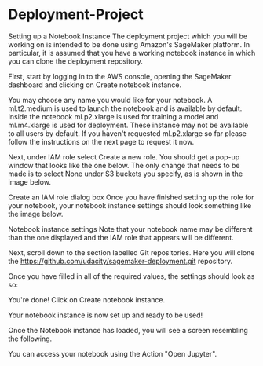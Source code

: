 # Deployment-Project
Setting up a Notebook Instance
The deployment project which you will be working on is intended to be done using Amazon's SageMaker platform. In particular, it is assumed that you have a working notebook instance in which you can clone the deployment repository.

First, start by logging in to the AWS console, opening the SageMaker dashboard and clicking on Create notebook instance.

You may choose any name you would like for your notebook. A ml.t2.medium is used to launch the notebook and is available by default. Inside the notebook ml.p2.xlarge is used for training a model and ml.m4.xlarge is used for deployment. These instance may not be available to all users by default. If you haven't requested ml.p2.xlarge so far please follow the instructions on the next page to request it now.

Next, under IAM role select Create a new role. You should get a pop-up window that looks like the one below. The only change that needs to be made is to select None under S3 buckets you specify, as is shown in the image below.

Create an IAM role dialog box
Once you have finished setting up the role for your notebook, your notebook instance settings should look something like the image below.

Notebook instance settings
Note that your notebook name may be different than the one displayed and the IAM role that appears will be different.

Next, scroll down to the section labelled Git repositories. Here you will clone the https://github.com/udacity/sagemaker-deployment.git repository.

Once you have filled in all of the required values, the settings should look as so:


You're done! Click on Create notebook instance.

Your notebook instance is now set up and ready to be used!

Once the Notebook instance has loaded, you will see a screen resembling the following.


You can access your notebook using the Action "Open Jupyter".
